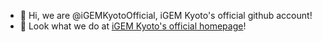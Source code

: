 - 👋 Hi, we are @iGEMKyotoOfficial, iGEM Kyoto's official github account!
- 👀 Look what we do at [iGEM Kyoto's official homepage](https://igemkyotoofficial.github.io "iGEM Kyoto Official Homepage")!

<!---
iGEMKyotoOfficial/iGEMKyotoOfficial is a ✨ special ✨ repository because its `README.md` (this file) appears on your GitHub profile.
You can click the Preview link to take a look at your changes.
--->
